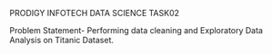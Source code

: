 PRODIGY INFOTECH DATA SCIENCE TASK02

Problem Statement-  Performing data cleaning and Exploratory Data Analysis on Titanic Dataset.

